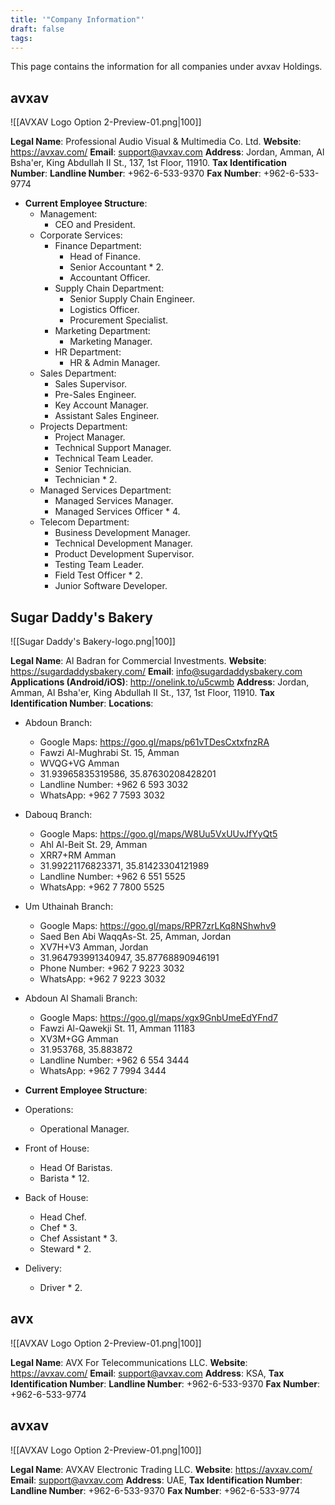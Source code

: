 ```yaml
---
title: '"Company Information"'
draft: false
tags:
---
```

This page contains the information for all companies under avxav Holdings.

## avxav

![[AVXAV Logo Option 2-Preview-01.png|100]]

**Legal Name**: Professional Audio Visual & Multimedia Co. Ltd.
**Website**: https://avxav.com/
**Email**: support@avxav.com
**Address**: Jordan, Amman, Al Bsha'er, King Abdullah II St.,  137, 1st Floor, 11910.
**Tax Identification Number**: 
**Landline Number**: +962-6-533-9370
**Fax Number**: +962-6-533-9774

- **Current Employee Structure**:
	- Management:
		- CEO and President.
	- Corporate Services:
		- Finance Department:
			- Head of Finance.
			- Senior Accountant * 2.
			- Accountant Officer.
		- Supply Chain Department:
			- Senior Supply Chain Engineer.
			- Logistics Officer.
			- Procurement Specialist.
		- Marketing Department:
			- Marketing Manager.
		- HR Department:
			- HR & Admin Manager.
	- Sales Department:
		- Sales Supervisor.
		- Pre-Sales Engineer.
		- Key Account Manager.
		- Assistant Sales Engineer.
	- Projects Department:
		- Project Manager.
		- Technical Support Manager.
		- Technical Team Leader.
		- Senior Technician.
		- Technician * 2.
	- Managed Services Department:
		- Managed Services Manager.
		- Managed Services Officer * 4.
	- Telecom Department:
		- Business Development Manager.
		- Technical Development Manager.
		- Product Development Supervisor.
		- Testing Team Leader.
		- Field Test Officer * 2.
		- Junior Software Developer.


## Sugar Daddy's Bakery

![[Sugar Daddy's Bakery-logo.png|100]]

**Legal Name**: Al Badran for Commercial Investments.
**Website**: https://sugardaddysbakery.com/
**Email**: info@sugardaddysbakery.com
**Applications (Android/iOS)**: http://onelink.to/u5cwmb
**Address**: Jordan, Amman, Al Bsha'er, King Abdullah II St., 137, 1st Floor, 11910.
**Tax Identification Number**: 
**Locations**:
- Abdoun Branch:
	- Google Maps: https://goo.gl/maps/p61vTDesCxtxfnzRA
	- Fawzi Al-Mughrabi St. 15, Amman
	- WVQG+VG Amman
	- 31.93965835319586, 35.87630208428201
	- Landline Number: +962 6 593 3032
	- WhatsApp: +962 7 7593 3032
- Dabouq Branch:
	- Google Maps: https://goo.gl/maps/W8Uu5VxUUvJfYyQt5
	- Ahl Al-Beit St. 29, Amman
	- XRR7+RM Amman
	- 31.99221176823371, 35.81423304121989
	- Landline Number: +962 6 551 5525
	- WhatsApp: +962 7 7800 5525
- Um Uthainah Branch:
	- Google Maps: https://goo.gl/maps/RPR7zrLKq8NShwhv9
	- Saed Ben Abi WaqqAs-St. 25, Amman, Jordan
	- XV7H+V3 Amman, Jordan
	- 31.964793991340947, 35.87768890946191
	- Phone Number: +962 7 9223 3032
	- WhatsApp: +962 7 9223 3032
- Abdoun Al Shamali Branch:
	- Google Maps: https://goo.gl/maps/xgx9GnbUmeEdYFnd7
	- Fawzi Al-Qawekji St. 11, Amman 11183
	- XV3M+GG Amman
	- 31.953768, 35.883872
	- Landline Number: +962 6 554 3444
	- WhatsApp: +962 7 7994 3444

- **Current Employee Structure**:
- Operations:
	- Operational Manager.
- Front of House:
	- Head Of Baristas.
	- Barista * 12.
- Back of House:
	- Head Chef.
	- Chef * 3.
	- Chef Assistant * 3.
	- Steward * 2.
- Delivery:
	- Driver * 2.


## avx

![[AVXAV Logo Option 2-Preview-01.png|100]]

**Legal Name**: AVX For Telecommunications LLC.
**Website**: https://avxav.com/
**Email**: support@avxav.com
**Address**: KSA, 
**Tax Identification Number**: 
**Landline Number**: +962-6-533-9370
**Fax Number**: +962-6-533-9774


## avxav

![[AVXAV Logo Option 2-Preview-01.png|100]]

**Legal Name**: AVXAV Electronic Trading LLC.
**Website**: https://avxav.com/
**Email**: support@avxav.com
**Address**: UAE, 
**Tax Identification Number**: 
**Landline Number**: +962-6-533-9370
**Fax Number**: +962-6-533-9774